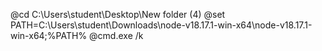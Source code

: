 @cd C:\Users\student\Desktop\New folder (4)
@set PATH=C:\Users\student\Downloads\node-v18.17.1-win-x64\node-v18.17.1-win-x64;%PATH%
@cmd.exe /k
